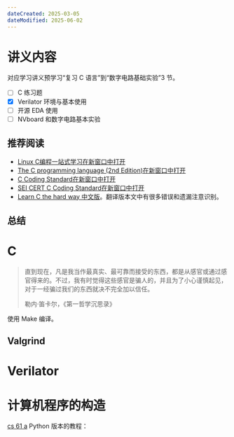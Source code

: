 ```yaml
---
dateCreated: 2025-03-05
dateModified: 2025-06-02
---
```

# 讲义内容

对应学习讲义预学习“复习 C 语言”到“数字电路基础实验”3 节。

- [ ] C 练习题
- [x] Verilator 环境与基本使用
- [ ] 开源 EDA 使用
- [ ] NVboard 和数字电路基本实验

## 推荐阅读
- [Linux C编程一站式学习在新窗口中打开](http://akaedu.github.io/book/)
- [The C programming language (2nd Edition)在新窗口中打开](http://cslabcms.nju.edu.cn/problem_solving/images/c/cc/The_C_Programming_Language_%282nd_Edition_Ritchie_Kernighan%29.pdf)
- [C Coding Standard在新窗口中打开](https://users.ece.cmu.edu/~eno/coding/CCodingStandard.html)
- [SEI CERT C Coding Standard在新窗口中打开](https://wiki.sei.cmu.edu/confluence/display/c/SEI+CERT+C+Coding+Standard)
- <a href="https://wizardforcel.gitbooks.io/lcthw/content/preface.html">Learn C the hard way 中文版</a>。翻译版本文中有很多错误和遗漏注意识别。

## 总结

# C

> 直到现在，凡是我当作最真实、最可靠而接受的东西，都是从感官或通过感官得来的。不过，我有时觉得这些感官是骗人的，并且为了小心谨慎起见，对于一经骗过我们的东西就决不完全加以信任。
>
> 勒内·笛卡尔，《第一哲学沉思录》

使用 Make 编译。

## Valgrind

# Verilator

# 计算机程序的构造

<a href="https://cs61a.org/">cs 61 a</a> Python 版本的教程：<a href=" https://www.composingprograms.com/"></a>
